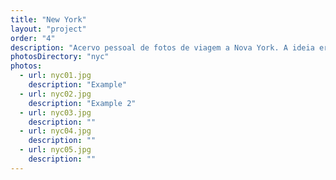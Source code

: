 ```yaml
---
title: "New York"
layout: "project"
order: "4"
description: "Acervo pessoal de fotos de viagem a Nova York. A ideia era aproveitar a grande metrópole para explorar seus diversos restaurantes, parques no meio da cidade e a inerente tecnologia margeada na cidade. "
photosDirectory: "nyc"
photos:
  - url: nyc01.jpg
    description: "Example"
  - url: nyc02.jpg
    description: "Example 2"
  - url: nyc03.jpg
    description: ""
  - url: nyc04.jpg
    description: ""
  - url: nyc05.jpg
    description: ""
---
```

